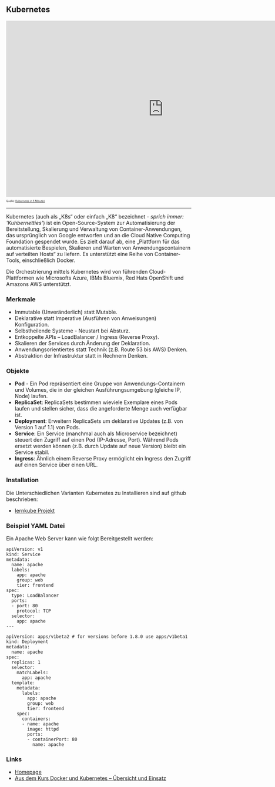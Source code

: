 Kubernetes
----------

<html><iframe width="854" height="480" src="https://www.youtube.com/embed/PH-2FfFD2PU" frameborder="0" allow="autoplay; encrypted-media" allowfullscreen></iframe></html>

<p style="font-size: 0.5em">Quelle: <a href="Quelle: https://www.youtube.com/watch?v=PH-2FfFD2PU 
">Kubernetes in 5 Minuten</a></p>

- - -

Kubernetes (auch als „K8s“ oder einfach „K8“ bezeichnet - *sprich immer: 'Kuhbernetties'*) ist ein Open-Source-System zur Automatisierung der Bereitstellung, Skalierung und Verwaltung von Container-Anwendungen, das ursprünglich von Google entworfen und an die Cloud Native Computing Foundation gespendet wurde. Es zielt darauf ab, eine „Plattform für das automatisierte Bespielen, Skalieren und Warten von Anwendungscontainern auf verteilten Hosts“ zu liefern. Es unterstützt eine Reihe von Container-Tools, einschließlich Docker.

Die Orchestrierung mittels Kubernetes wird von führenden Cloud-Plattformen wie Microsofts Azure, IBMs Bluemix, Red Hats OpenShift und Amazons AWS unterstützt.

### Merkmale

* Immutable (Unveränderlich) statt Mutable.
* Deklarative statt Imperative (Ausführen von Anweisungen) Konfiguration.
* Selbstheilende Systeme - Neustart bei Absturz.
* Entkoppelte APIs – LoadBalancer / Ingress (Reverse Proxy).
* Skalieren der Services durch Änderung der Deklaration.
* Anwendungsorientiertes statt Technik (z.B. Route 53 bis AWS) Denken.
* Abstraktion der Infrastruktur statt in Rechnern Denken.

### Objekte

* **Pod** - Ein Pod repräsentiert eine Gruppe von Anwendungs-Containern und Volumes,
die in der gleichen Ausführungsumgebung (gleiche IP, Node) laufen.
* **ReplicaSet**: ReplicaSets bestimmen wieviele Exemplare eines Pods laufen und stellen sicher, dass die angeforderte Menge auch verfügbar ist. 
* **Deployment**: Erweitern ReplicaSets um deklarative Updates (z.B. von Version 1 auf 1.1) von Pods.
* **Service**: Ein Service (manchmal auch als Microservice bezeichnet) steuert den Zugriff auf einen Pod (IP-Adresse, Port). Während Pods ersetzt werden können (z.B. durch Update auf neue Version) bleibt ein Service stabil.
* **Ingress**: Ähnlich einem Reverse Proxy ermöglicht ein Ingress den Zugriff auf einen Service über einen URL.

### Installation

Die Unterschiedlichen Varianten Kubernetes zu Installieren sind auf github beschrieben:

* [lernkube Projekt](https://github.com/mc-b/lernkube)

### Beispiel YAML Datei
	
Ein Apache Web Server kann wie folgt Bereitgestellt werden:
	
	apiVersion: v1
	kind: Service
	metadata:
	  name: apache
	  labels:
	    app: apache
	    group: web
	    tier: frontend
	spec:
	  type: LoadBalancer
	  ports:
	  - port: 80
	    protocol: TCP
	  selector:
	    app: apache
	---
	
	apiVersion: apps/v1beta2 # for versions before 1.8.0 use apps/v1beta1
	kind: Deployment
	metadata:
	  name: apache
	spec:
	  replicas: 1
	  selector:
	    matchLabels:
	      app: apache
	  template:
	    metadata:
	      labels:
	        app: apache
	        group: web
	        tier: frontend
	    spec:
	      containers:
	      - name: apache
	        image: httpd
	        ports:
	        - containerPort: 80
	          name: apache
	          
### Links

* [Homepage](http://kubernetes.io)
* [Aus dem Kurs Docker und Kubernetes – Übersicht und Einsatz](https://github.com/mc-b/dok#weitere-beispiele)
	                  